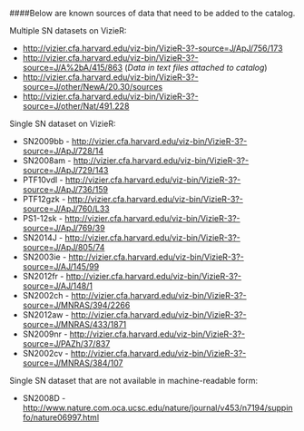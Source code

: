####Below are known sources of data that need to be added to the catalog. 

Multiple SN datasets on VizieR:
* http://vizier.cfa.harvard.edu/viz-bin/VizieR-3?-source=J/ApJ/756/173
* http://vizier.cfa.harvard.edu/viz-bin/VizieR-3?-source=J/A%2bA/415/863 (*Data in text files attached to catalog*)
* http://vizier.cfa.harvard.edu/viz-bin/VizieR-3?-source=J/other/NewA/20.30/sources
* http://vizier.cfa.harvard.edu/viz-bin/VizieR-3?-source=J/other/Nat/491.228

Single SN dataset on VizieR:
* SN2009bb - http://vizier.cfa.harvard.edu/viz-bin/VizieR-3?-source=J/ApJ/728/14
* SN2008am - http://vizier.cfa.harvard.edu/viz-bin/VizieR-3?-source=J/ApJ/729/143
* PTF10vdl - http://vizier.cfa.harvard.edu/viz-bin/VizieR-3?-source=J/ApJ/736/159
* PTF12gzk - http://vizier.cfa.harvard.edu/viz-bin/VizieR-3?-source=J/ApJ/760/L33
* PS1-12sk - http://vizier.cfa.harvard.edu/viz-bin/VizieR-3?-source=J/ApJ/769/39
* SN2014J - http://vizier.cfa.harvard.edu/viz-bin/VizieR-3?-source=J/ApJ/805/74
* SN2003ie - http://vizier.cfa.harvard.edu/viz-bin/VizieR-3?-source=J/AJ/145/99
* SN2012fr - http://vizier.cfa.harvard.edu/viz-bin/VizieR-3?-source=J/AJ/148/1
* SN2002ch - http://vizier.cfa.harvard.edu/viz-bin/VizieR-3?-source=J/MNRAS/394/2266
* SN2012aw - http://vizier.cfa.harvard.edu/viz-bin/VizieR-3?-source=J/MNRAS/433/1871
* SN2009nr - http://vizier.cfa.harvard.edu/viz-bin/VizieR-3?-source=J/PAZh/37/837
* SN2002cv - http://vizier.cfa.harvard.edu/viz-bin/VizieR-3?-source=J/MNRAS/384/107

Single SN dataset that are not available in machine-readable form:
* SN2008D - http://www.nature.com.oca.ucsc.edu/nature/journal/v453/n7194/suppinfo/nature06997.html
